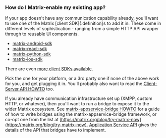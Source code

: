 ### How do I Matrix-enable my existing app?

If your app doesn't have any communication capability already, you'll want
to use one of the Matrix [client SDK]{.definition}s to add it in.   These come in different levels of sophistication - ranging from a simple HTTP API wrapper through to reusable UI components. 

* [matrix-android-sdk](https://github.com/matrix-org/matrix-android-sdk)
* [matrix-react-sdk](https://github.com/matrix-org/matrix-react-sdk)
* [matrix-python-sdk](https://github.com/matrix-org/matrix-python-sdk)
* [matrix-ios-sdk](https://github.com/matrix-org/matrix-ios-sdk)

There are even [more client SDKs available](https://matrix.org/docs/projects/try-matrix-now.html#client-sdks).

Pick the one for your platform, or a 3rd party one if none of the above work for you,
and get plugging it in.  You'll probably also want to read the [Client-Server API
HOWTO](https://matrix.org/docs/howtos/client-server.html) too.

If you already have communication infrastructure set up (XMPP, custom HTTP, or whatever),
then you'll want to run a bridge to expose it to the wider Matrix ecosystem.
See [matrix-appservice-bridge HOWTO](https://github.com/matrix-org/matrix-appservice-bridge/blob/master/HOWTO.md) for a
guide of how to write bridges using the matrix-appservice-bridge framework, or co-opt one
from the list at [https://matrix.org/blog/try-matrix-now](https://matrix.org/blog/try-matrix-now).
[Application Service API](/docs/spec/#application-service-api) gives the details of the API
that bridges have to implement.